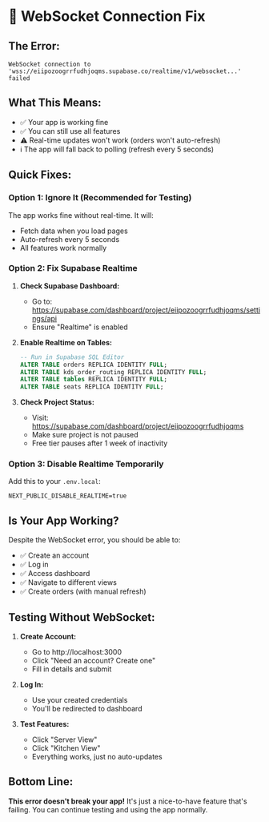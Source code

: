 # 🔧 WebSocket Connection Fix

## The Error:
```
WebSocket connection to 'wss://eiipozoogrrfudhjoqms.supabase.co/realtime/v1/websocket...' failed
```

## What This Means:
- ✅ Your app is working fine
- ✅ You can still use all features
- ⚠️ Real-time updates won't work (orders won't auto-refresh)
- ℹ️ The app will fall back to polling (refresh every 5 seconds)

## Quick Fixes:

### Option 1: Ignore It (Recommended for Testing)
The app works fine without real-time. It will:
- Fetch data when you load pages
- Auto-refresh every 5 seconds
- All features work normally

### Option 2: Fix Supabase Realtime

1. **Check Supabase Dashboard:**
   - Go to: https://supabase.com/dashboard/project/eiipozoogrrfudhjoqms/settings/api
   - Ensure "Realtime" is enabled

2. **Enable Realtime on Tables:**
   ```sql
   -- Run in Supabase SQL Editor
   ALTER TABLE orders REPLICA IDENTITY FULL;
   ALTER TABLE kds_order_routing REPLICA IDENTITY FULL;
   ALTER TABLE tables REPLICA IDENTITY FULL;
   ALTER TABLE seats REPLICA IDENTITY FULL;
   ```

3. **Check Project Status:**
   - Visit: https://supabase.com/dashboard/project/eiipozoogrrfudhjoqms
   - Make sure project is not paused
   - Free tier pauses after 1 week of inactivity

### Option 3: Disable Realtime Temporarily

Add this to your `.env.local`:
```
NEXT_PUBLIC_DISABLE_REALTIME=true
```

## Is Your App Working?

Despite the WebSocket error, you should be able to:
- ✅ Create an account
- ✅ Log in
- ✅ Access dashboard
- ✅ Navigate to different views
- ✅ Create orders (with manual refresh)

## Testing Without WebSocket:

1. **Create Account:**
   - Go to http://localhost:3000
   - Click "Need an account? Create one"
   - Fill in details and submit

2. **Log In:**
   - Use your created credentials
   - You'll be redirected to dashboard

3. **Test Features:**
   - Click "Server View" 
   - Click "Kitchen View"
   - Everything works, just no auto-updates

## Bottom Line:
**This error doesn't break your app!** It's just a nice-to-have feature that's failing. You can continue testing and using the app normally.